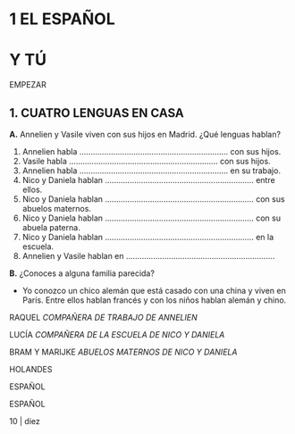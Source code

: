 
# 1 EL ESPAÑOL
# Y TÚ

EMPEZAR

## 1. CUATRO LENGUAS EN CASA

**A.** Annelien y Vasile viven con sus
hijos en Madrid. ¿Qué lenguas hablan?

1. Annelien habla  ..................................................................
con sus hijos.
2. Vasile habla  ..................................................................
con sus hijos.
3. Annelien habla  ..................................................................
en su trabajo.
4. Nico y Daniela hablan  ..................................................................
entre ellos.
5. Nico y Daniela hablan  ..................................................................
con sus abuelos maternos.
6. Nico y Daniela hablan  ..................................................................
con su abuela paterna.
7. Nico y Daniela hablan  ..................................................................
en la escuela.
8. Annelien y Vasile hablan en  ..................................................................

**B.** ¿Conoces a alguna familia parecida?

* Yo conozco un chico alemán que está casado
con una china y viven en París. Entre ellos
hablan francés y con los niños hablan
alemán y chino.

RAQUEL
*COMPAÑERA DE TRABAJO
DE ANNELIEN*

LUCÍA
*COMPAÑERA DE LA ESCUELA
DE NICO Y DANIELA*

BRAM Y MARIJKE
*ABUELOS MATERNOS
DE NICO Y DANIELA*

HOLANDES

ESPAÑOL

ESPAÑOL

10 | diez
